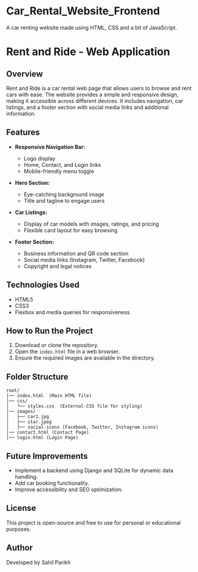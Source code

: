 # Car_Rental_Website_Frontend
A car renting website made using HTML, CSS and a bit of JavaScript.

# Rent and Ride - Web Application

## Overview
Rent and Ride is a car rental web page that allows users to browse and rent cars with ease. The website provides a simple and responsive design, making it accessible across different devices. It includes navigation, car listings, and a footer section with social media links and additional information.

## Features
- **Responsive Navigation Bar:**
  - Logo display
  - Home, Contact, and Login links
  - Mobile-friendly menu toggle

- **Hero Section:**
  - Eye-catching background image
  - Title and tagline to engage users

- **Car Listings:**
  - Display of car models with images, ratings, and pricing
  - Flexible card layout for easy browsing

- **Footer Section:**
  - Business information and QR code section
  - Social media links (Instagram, Twitter, Facebook)
  - Copyright and legal notices

## Technologies Used
- HTML5
- CSS3
- Flexbox and media queries for responsiveness

## How to Run the Project
1. Download or clone the repository.
2. Open the `index.html` file in a web browser.
3. Ensure the required images are available in the directory.

## Folder Structure
```
root/
│── index.html  (Main HTML file)
│── css/
│   └── styles.css  (External CSS file for styling)
│── images/
│   ├── car1.jpg
│   ├── star.jpeg
│   ├── social-icons (Facebook, Twitter, Instagram icons)
│── contact.html (Contact Page)
│── login.html (Login Page)
```

## Future Improvements
- Implement a backend using Django and SQLite for dynamic data handling.
- Add car booking functionality.
- Improve accessibility and SEO optimization.

## License
This project is open-source and free to use for personal or educational purposes.

## Author
Developed by Sahil Parikh

